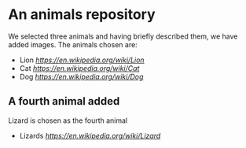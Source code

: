 # An animals repository

We selected three animals and having briefly described them, we have added images.
The animals chosen are:

- Lion *https://en.wikipedia.org/wiki/Lion*
- Cat *https://en.wikipedia.org/wiki/Cat*
- Dog *https://en.wikipedia.org/wiki/Dog*

## A fourth animal added

Lizard is chosen as the fourth animal

- Lizards *https://en.wikipedia.org/wiki/Lizard*
